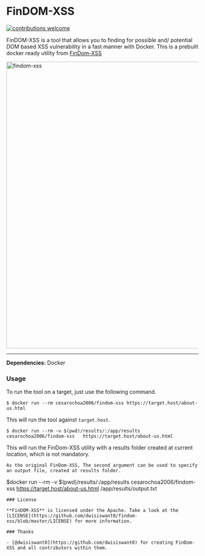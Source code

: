 # FinDOM-XSS

[![contributions welcome](https://img.shields.io/badge/contributions-welcome-brightgreen.svg?style=flat)](https://github.com/cesarochoa2006/findom-xss/issues)


FinDOM-XSS is a tool that allows you to finding for possible and/ potential DOM based XSS vulnerability in a fast manner with Docker. This is a prebuilt docker ready utility from [FinDom-XSS](https://github.com/dwisiswant0/findom-xss)

<img src="https://user-images.githubusercontent.com/25837540/79048310-7888af00-7c46-11ea-9133-5063cbd3580d.png" alt="findom-xss" width="750">

---
**Dependencies:** Docker

### Usage

To run the tool on a target, just use the following command.
```
$ docker run --rm cesarochoa2006/findom-xss https://target.host/about-us.html
```
This will run the tool against `target.host`.
```
$ docker run --rm -v $(pwd)/results/:/app/results cesarochoa2006/findom-xss   https://target.host/about-us.html
```
This will run the FinDom-XSS utility with a results folder created at current location, which is not mandatory. 
```
As the original FinDom-XSS, The second argument can be used to specify an output file, created at results folder.
```
$docker run --rm -v $(pwd)/results/:/app/results cesarochoa2006/findom-xss https://target.host/about-us.html /app/results/output.txt
```
### License

**FinDOM-XSS** is licensed under the Apache. Take a look at the [LICENSE](https://github.com/dwisiswant0/findom-xss/blob/master/LICENSE) for more information.

### Thanks

- [@dwisiswant0](https://github.com/dwisiswant0) for creating FinDom-XSS and all contributors within them. 
